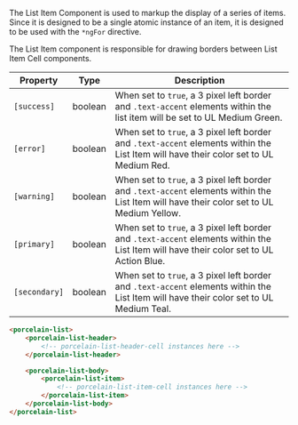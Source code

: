 The List Item Component is used to markup the display of a series of items. Since it is designed to be a single atomic instance of an item, it is designed to be used with the `*ngFor` directive.

The List Item component is responsible for drawing borders between List Item Cell components.

| Property      | Type    | Description                                                                                                                               |
| ------------- | ------- | ----------------------------------------------------------------------------------------------------------------------------------------- |
| `[success]`   | boolean | When set to `true`, a 3 pixel left border and `.text-accent` elements within the list item will be set to UL Medium Green.                |
| `[error]`     | boolean | When set to `true`, a 3 pixel left border and `.text-accent` elements within the List Item will have their color set to UL Medium Red.    |
| `[warning]`   | boolean | When set to `true`, a 3 pixel left border and `.text-accent` elements within the List Item will have their color set to UL Medium Yellow. |
| `[primary]`   | boolean | When set to `true`, a 3 pixel left border and `.text-accent` elements within the List Item will have their color set to UL Action Blue.   |
| `[secondary]` | boolean | When set to `true`, a 3 pixel left border and `.text-accent` elements within the List Item will have their color set to UL Medium Teal.   |

```html
<porcelain-list>
	<porcelain-list-header>
		<!-- porcelain-list-header-cell instances here -->
	</porcelain-list-header>

	<porcelain-list-body>
		<porcelain-list-item>
			<!-- porcelain-list-item-cell instances here -->
		</porcelain-list-item>
	</porcelain-list-body>
</porcelain-list>
```
